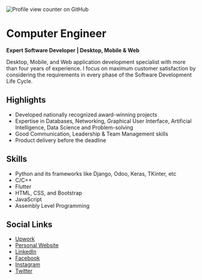 
![Profile view counter on GitHub](https://komarev.com/ghpvc/?username=Arbind15)
# Computer Engineer
**Expert Software Developer | Desktop, Mobile & Web**

Desktop, Mobile, and Web application development specialist with more than four years of experience. I focus on maximum customer satisfaction by considering the requirements in every phase of the Software Development Life Cycle.

## Highlights

- Developed nationally recognized award-winning projects
- Expertise in Databases, Networking, Graphical User Interface, Artificial Intelligence, Data Science and Problem-solving
- Good Communication, Leadership & Team Management skills
- Product delivery before the deadline

## Skills
- Python and its frameworks like Django, Odoo, Keras, TKinter, etc
- C/C++
- Flutter
- HTML, CSS, and Bootstrap
- JavaScript
- Assembly Level Programming

## Social Links

- [Upwork](https://www.upwork.com/freelancers/~01ee40c626c31537a9)
- [Personal Website](https://arbindmehta.com.np/)
- [LinkedIn](https://www.linkedin.com/in/arbind67/)
- [Facebook](https://www.facebook.com/arbind15/)
- [Instagram](https://www.instagram.com/mehtaarbind)
- [Twitter](https://twitter.com/ArbindMehta11)
